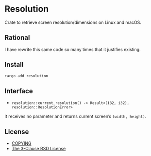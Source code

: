 [COPYING]: https://github.com/cacilhas/resolution/blob/master/COPYING
[The 3-Clause BSD License]: https://opensource.org/licenses/BSD-3-Clause

# Resolution

Crate to retrieve screen resolution/dimensions on Linux and macOS.

## Rational

I have rewrite this same code so many times that it justifies existing.

## Install

```sh
cargo add resolution
```

## Interface

- `resolution::current_resolution() -> Result<(i32, i32), resolution::ResolutionError>`

It receives no parameter and returns current screen’s `(width, height)`.

## License

- [COPYING][]
- [The 3-Clause BSD License][]

